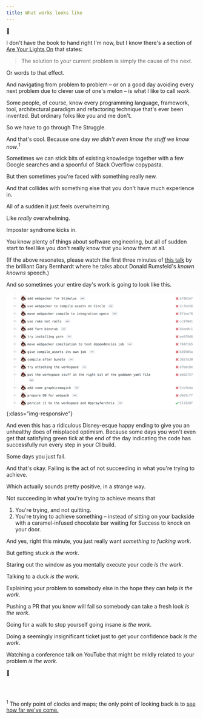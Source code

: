 ```yaml
---
title: What works looks like
---
```

:eyes:

I don't have the book to hand right I'm now, but I know there's a section of
[Are Your Lights On](https://leanpub.com/areyourlightson) that states:

> The solution to your current problem is simply the cause of the next.

Or words to that effect.

And navigating from problem to problem – or on a good day avoiding every next problem due to clever use of one's melon – is what I like to call _work_.

Some people, of course, know every programming language, framework, tool, architectural paradigm and refactoring technique that's ever been invented. But ordinary folks like you and me don't.

So we have to go through The Struggle.

And that's cool. Because one day _we didn't even know the stuff we know now_.<sup>1</sup>

Sometimes we can stick bits of existing knowledge together with a few Google searches and a spoonful of Stack Overflow copypasta.

But then sometimes you're faced with something really new.

And that collides with something else that you don't have much experience in.

All of a sudden it just feels overwhelming.

Like _really_ overwhelming.

Imposter syndrome kicks in.

You know plenty of things about software engineering, but all of sudden start to feel like you don't really know that you know them at all.

(If the above resonates, please watch the first three minutes of [this talk](https://www.destroyallsoftware.com/talks/ideology) by the brilliant Gary Bernhardt where he talks about Donald Rumsfeld's _known knowns_ speech.)

And so sometimes your entire day's work is going to look like this.

![A Github history of Webpacker with Circle](/assets/img/what-work-looks-like.png){:class="img-responsive"}

And even this has a ridiculous Disney-esque happy ending to give you an unhealthy does of misplaced optimism. Because some days you won't even get that satisfying green tick at the end of the day indicating the code has successfully run every step in your CI build.

Some days you just fail.

And that's okay. Failing is the act of not succeeding in what you're trying to achieve.

Which actually sounds pretty positive, in a strange way.

Not succeeding in what you're trying to achieve means that

1. You're trying, and not quitting.
2. You're trying to achieve something – instead of sitting on your backside with a caramel-infused chocolate bar waiting for Success to knock on your door.

And yes, right this minute, you just really want _something to fucking work_.

But getting stuck _is the work_.

Staring out the window as you mentally execute your code _is the work_.

Talking to a duck _is the work_.

Explaining your problem to somebody else in the hope they can help _is the work_.

Pushing a PR that you know will fail so somebody can take a fresh look _is the work_.

Going for a walk to stop yourself going insane _is the work_.

Doing a seemingly insignificant ticket just to get your confidence back _is the work_.

Watching a conference talk on YouTube that might be mildly related to your problem _is the work_.

:ocean:

<br><br>

<sup>1</sup> The only point of clocks and maps; the only point of looking back is to [see how far we've come.](https://www.youtube.com/watch?v=6xRAjYYWgds)
